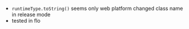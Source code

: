 - `runtimeType.toString()` seems only web platform changed class name in release mode
- tested in flo